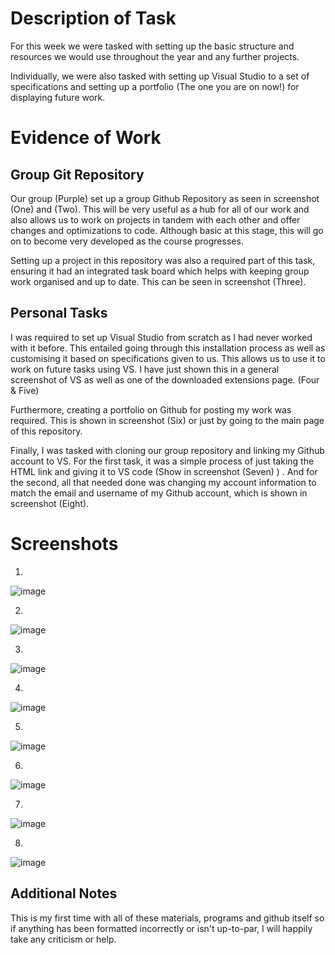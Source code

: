# Description of Task 

For this week we were tasked with setting up the basic structure and resources we would use throughout the year and any further projects. 

Individually, we were also tasked with setting up Visual Studio to a set of specifications and setting up a portfolio (The one you are on now!) for displaying future  work. 

# Evidence of Work 

## Group Git Repository 

Our group (Purple) set up a group Github Repository as seen in screenshot (One) and (Two). This will be very useful as a hub for all of our work and also allows us to work on projects in tandem with each other and offer changes and optimizations to code. Although basic at this stage, this will go on to become very developed as the course progresses. 

Setting up a project in this repository was also a required part of this task, ensuring it had an integrated task board which helps with keeping group work organised and up to date. This can be seen in screenshot (Three). 

## Personal Tasks 

I was required to set up Visual Studio from scratch as I had never worked with it before. This entailed going through this installation process as well as customising it based on specifications given to us. This allows us to use it to work on future tasks using VS. I have just shown this in a general screenshot of VS as well as one of the downloaded extensions page. (Four & Five)

Furthermore, creating a portfolio on Github for posting my work was required. This is shown in screenshot (Six) or just by going to the main page of this repository. 

Finally, I was tasked with cloning our group repository and linking my Github account to VS. For the first task, it was a simple process of just taking the HTML link and giving it to VS code (Show in screenshot (Seven) ) . And for the second, all that needed done was changing my account information to match the email and username of my Github account, which is shown in screenshot (Eight).   

# Screenshots 

1.

![image](https://github.com/CallumJSuth/Portfolio/blob/main/images/ss1-1.png)


2.

![image](https://github.com/CallumJSuth/Portfolio/blob/main/images/ss1-2.png)

3.

![image](https://github.com/CallumJSuth/Portfolio/blob/main/images/ss1-3.png)

4.

![image](https://github.com/CallumJSuth/Portfolio/blob/main/images/ss1-4.png)

5.

![image](https://github.com/CallumJSuth/Portfolio/blob/main/images/ss1-5.png)

6.

![image](https://github.com/CallumJSuth/Portfolio/blob/main/images/ss1-6.png)

7.

![image](https://github.com/CallumJSuth/Portfolio/blob/main/images/ss1-7.png)

8.

![image](https://github.com/CallumJSuth/Portfolio/blob/main/images/ss1-8.png)

## Additional Notes 

This is my first time with all of these materials, programs and github itself so if anything has been formatted incorrectly or isn't up-to-par, I will happily take any criticism or help. 
